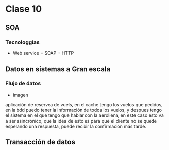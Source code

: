 # Clase 10 

## SOA 

### Tecnologgías
* Web service = SOAP + HTTP 

### 


## Datos en sistemas a Gran escala 

### Flujo de datos 

- imagen 


aplicación de reservea de vuels, en el cache tengo los vuelos que pedidos, en la bdd puedo tener la información de todos los vuelos, y despues tengo el sistema en el que tengo que hablar con la aeroliena, en este caso esto va a ser asincronico, que la idea de esto es para que el cliente no se quede esperando una respuesta, puede recibir la confirmación más tarde.


## Transacción de datos 

